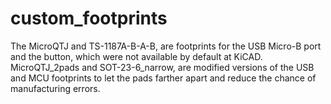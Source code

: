 # custom_footprints

The MicroQTJ and TS-1187A-B-A-B, are footprints for the USB Micro-B port and the button, which were not available by default at KiCAD.
MicroQTJ_2pads and SOT-23-6_narrow, are modified versions of the USB and MCU footprints to let the pads farther apart and reduce the chance of manufacturing errors.